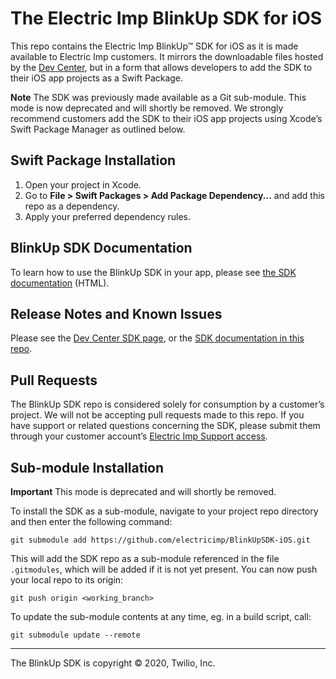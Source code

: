 # The Electric Imp BlinkUp SDK for iOS #

This repo contains the Electric Imp BlinkUp™ SDK for iOS as it is made available to Electric Imp customers. It mirrors the downloadable files hosted by the [Dev Center](https://developer.electricimp.com/manufacturing/sdkdocs), but in a form that allows developers to add the SDK to their iOS app projects as a Swift Package.

**Note** The SDK was previously made available as a Git sub-module. This mode is now deprecated and will shortly be removed. We strongly recommend customers add the SDK to their iOS app projects using Xcode’s Swift Package Manager as outlined below.

## Swift Package Installation ##

1. Open your project in Xcode.
1. Go to **File > Swift Packages > Add Package Dependency...** and add this repo as a dependency.
1. Apply your preferred dependency rules.

## BlinkUp SDK Documentation ##

To learn how to use the BlinkUp SDK in your app, please see [the SDK documentation](./docs/index.html) (HTML).

## Release Notes and Known Issues ##

Please see the [Dev Center SDK page](https://developer.electricimp.com/manufacturing/sdkdocs), or the [SDK documentation in this repo](./docs/index.html).

## Pull Requests ##

The BlinkUp SDK repo is considered solely for consumption by a customer’s project. We will not be accepting pull requests made to this repo. If you have support or related questions concerning the SDK, please submit them through your customer account’s [Electric Imp Support access](https://support.electricimp.com/).

## Sub-module Installation ##

**Important** This mode is deprecated and will shortly be removed.

To install the SDK as a sub-module, navigate to your project repo directory and then enter the following command:

```
git submodule add https://github.com/electricimp/BlinkUpSDK-iOS.git
```

This will add the SDK repo as a sub-module referenced in the file `.gitmodules`, which will be added if it is not yet present. You can now push your local repo to its origin:

```
git push origin <working_branch>
```

To update the sub-module contents at any time, eg. in a build script, call:

```
git submodule update --remote
```

---

The BlinkUp SDK is copyright &copy; 2020, Twilio, Inc.
